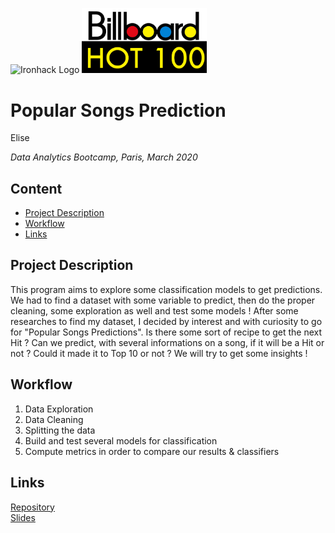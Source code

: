<img src="https://bit.ly/2VnXWr2" alt="Ironhack Logo" width="100"/> <img src="https://github.com/esilesvn/Popular_Songs_Predict/blob/master/images/Billboard_Hot_100_logo.jpg" alt="Billboard Hot 100 Logo" width="200"/>

# Popular Songs Prediction
Elise

*Data Analytics Bootcamp, Paris, March 2020*

## Content
- [Project Description](#project-description)
- [Workflow](#workflow)
- [Links](#links)

## Project Description
This program aims to explore some classification models to get predictions. We had to find a dataset with some variable to predict, then do the proper cleaning, some exploration as well and test some models !
After some researches to find my dataset, I decided by interest and with curiosity to go for "Popular Songs Predictions". Is there some sort of recipe to get the next Hit ? 
Can we predict, with several informations on a song, if it will be a Hit or not ? Could it made it to Top 10 or not ? We will try to get some insights ! 

## Workflow
1. Data Exploration
2. Data Cleaning
3. Splitting the data
4. Build and test several models for classification
5. Compute metrics in order to compare our results & classifiers

## Links

[Repository](https://github.com/esilesvn/0323_2020DATAPAR/Projects/Popular_Songs_Predict/)  
[Slides](https://docs.google.com/presentation/d/1OPCoAW2VUUippXguzWnEXhU0CuGboM1T3dwRS1aXGwA/edit?usp=sharing/)
